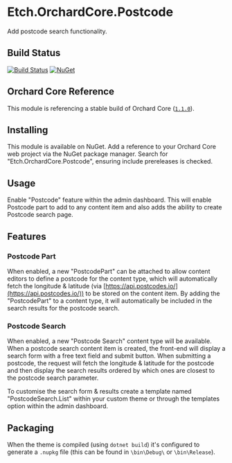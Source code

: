 # Etch.OrchardCore.Postcode

Add postcode search functionality.

## Build Status
[![Build Status](https://secure.travis-ci.org/etchuk/Etch.OrchardCore.Postcode.png?branch=master)](http://travis-ci.org/etchuk/Etch.OrchardCore.Postcode) [![NuGet](https://img.shields.io/nuget/v/Etch.OrchardCore.Postcode.svg)](https://www.nuget.org/packages/Etch.OrchardCore.Postcode)

## Orchard Core Reference

This module is referencing a stable build of Orchard Core ([`1.1.0`](https://www.nuget.org/packages/OrchardCore.Module.Targets/1.1.0)).

## Installing

This module is available on NuGet. Add a reference to your Orchard Core web project via the NuGet package manager. Search for "Etch.OrchardCore.Postcode", ensuring include prereleases is checked.

## Usage

Enable "Postcode" feature within the admin dashboard. This will enable Postcode part to add to any content item and also adds the ability to create Postcode search page.

## Features

### Postcode Part

When enabled, a new "PostcodePart" can be attached to allow content editors to define a postcode for the content type, which will automatically fetch the longitude & latitude (via [https://api.postcodes.io/](https://api.postcodes.io/)) to be stored on the content item. By adding the "PostcodePart" to a content type, it will automatically be included in the search results for the postcode search.

### Postcode Search

When enabled, a new "Postcode Search" content type will be available. When a postcode search content item is created, the front-end will display a search form with a free text field and submit button. When submitting a postcode, the request will fetch the longitude & latitude for the postcode and then display the search results ordered by which ones are closest to the postcode search parameter.

To customise the search form & results create a template named "PostcodeSearch.List" within your custom theme or through the templates option within the admin dashboard.

## Packaging

When the theme is compiled (using `dotnet build`) it's configured to generate a `.nupkg` file (this can be found in `\bin\Debug\` or `\bin\Release`).